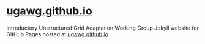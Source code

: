 # [ugawg.github.io](https://ugawg.github.io)

Introductory Unstructured Grid Adaptation Working Group Jekyll website
for GitHub Pages hosted at [ugawg.github.io](https://ugawg.github.io)

